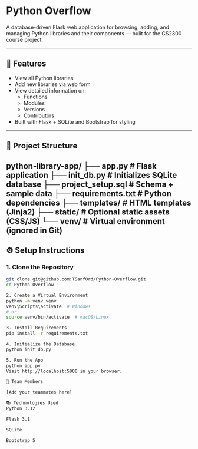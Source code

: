 # Python Overflow

A database-driven Flask web application for browsing, adding, and managing Python libraries and their components — built for the CS2300 course project.

---

## 🚀 Features

- View all Python libraries
- Add new libraries via web form
- View detailed information on:
  - Functions
  - Modules
  - Versions
  - Contributors
- Built with Flask + SQLite and Bootstrap for styling

---

## 📁 Project Structure

python-library-app/ ├── app.py # Flask application ├── init_db.py # Initializes SQLite database ├── project_setup.sql # Schema + sample data ├── requirements.txt # Python dependencies ├── templates/ # HTML templates (Jinja2) ├── static/ # Optional static assets (CSS/JS) └── venv/ # Virtual environment (ignored in Git)
---

## ⚙️ Setup Instructions

### 1. Clone the Repository

```bash
git clone git@github.com:TSanf0rd/Python-Overflow.git
cd Python-Overflow

2. Create a Virtual Environment
python -m venv venv
venv\Scripts\activate  # Windows
# or
source venv/bin/activate  # macOS/Linux

3. Install Requirements
pip install -r requirements.txt

4. Initialize the Database
python init_db.py

5. Run the App
python app.py
Visit http://localhost:5000 in your browser.

👥 Team Members

[Add your teammates here]

📚 Technologies Used
Python 3.12

Flask 3.1

SQLite

Bootstrap 5



